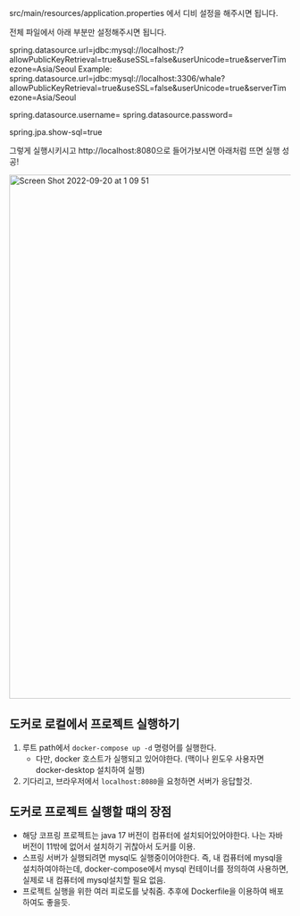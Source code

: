 src/main/resources/application.properties 에서 디비 설정을 해주시면 됩니다.

전체 파일에서 아래 부분만 설정해주시면 됩니다.

spring.datasource.url=jdbc:mysql://localhost:<Port Number>/<Database Name>?allowPublicKeyRetrieval=true&useSSL=false&userUnicode=true&serverTimezone=Asia/Seoul
Example: spring.datasource.url=jdbc:mysql://localhost:3306/whale?allowPublicKeyRetrieval=true&useSSL=false&userUnicode=true&serverTimezone=Asia/Seoul


spring.datasource.username=<Mysql User Name>
spring.datasource.password=<Mysql Password>

spring.jpa.show-sql=true

그렇게 실행시키시고 http://localhost:8080으로 들어가보시면 아래처럼 뜨면 실행 성공!

<img width="938" alt="Screen Shot 2022-09-20 at 1 09 51" src="https://user-images.githubusercontent.com/95198715/191063173-48059227-a2da-49ad-b635-65e72a18ea1e.png">

## 도커로 로컬에서 프로젝트 실행하기
1. 루트 path에서 `docker-compose up -d` 명령어를 실행한다.
   - 다만, docker 호스트가 실행되고 있어야한다. (맥이나 윈도우 사용자면 docker-desktop 설치하여 실행)
2. 기다리고, 브라우저에서 `localhost:8080`을 요청하면 서버가 응답할것.

## 도커로 프로젝트 실행할 떄의 장점
- 해당 코프링 프로젝트는 java 17 버전이 컴퓨터에 설치되어있어야한다. 나는 자바 버전이 11밖에 없어서 설치하기 귀찮아서 도커를 이용.
- 스프링 서버가 실행되려면 mysql도 실행중이어야한다. 즉, 내 컴퓨터에 mysql을 설치하여야하는데, docker-compose에서 mysql 컨테이너를 정의하여 사용하면, 실제로 내 컴퓨터에 mysql설치할 필요 없음.
- 프로젝트 실행을 위한 여러 피로도를 낮춰줌. 추후에 Dockerfile을 이용하여 배포하여도 좋을듯.